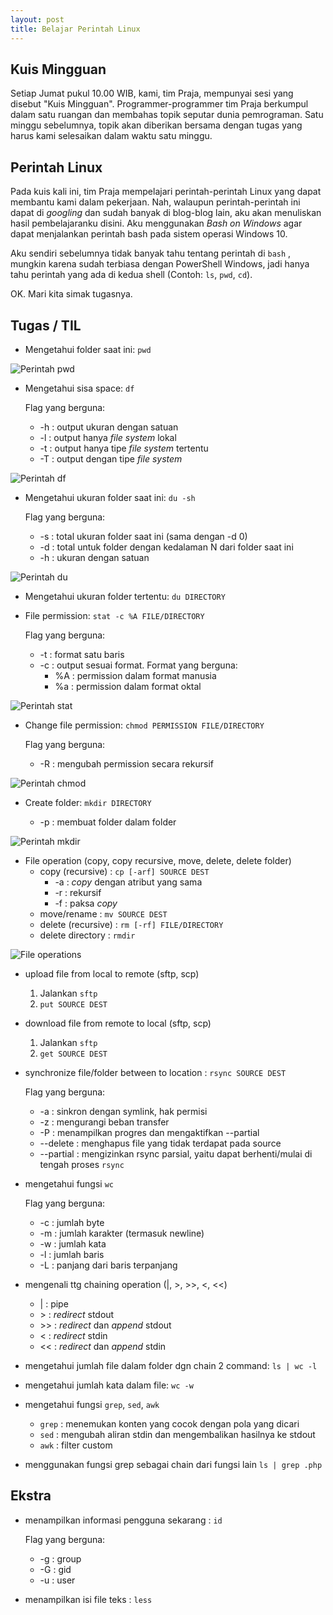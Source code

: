 ```yaml
---
layout: post
title: Belajar Perintah Linux
---
```


## Kuis Mingguan

Setiap Jumat pukul 10.00 WIB, kami, tim Praja, mempunyai sesi yang disebut "Kuis Mingguan". Programmer-programmer tim Praja berkumpul dalam satu ruangan dan membahas topik seputar dunia pemrograman. Satu minggu sebelumnya, topik akan diberikan bersama dengan tugas yang harus kami selesaikan dalam waktu satu minggu.

## Perintah Linux

Pada kuis kali ini, tim Praja mempelajari perintah-perintah Linux yang dapat membantu kami dalam pekerjaan. Nah, walaupun perintah-perintah ini dapat di *googling* dan sudah banyak di blog-blog lain, aku akan menuliskan hasil pembelajaranku disini. Aku menggunakan *Bash on Windows* agar dapat menjalankan perintah bash pada sistem operasi Windows 10.

Aku sendiri sebelumnya tidak banyak tahu tentang perintah di `bash` , mungkin karena sudah terbiasa dengan PowerShell Windows, jadi hanya tahu perintah yang ada di kedua shell (Contoh: `ls`, `pwd`, `cd`).

OK. Mari kita simak tugasnya.

## Tugas / TIL

- Mengetahui folder saat ini: `pwd`

![Perintah `pwd`][pwd]

- Mengetahui sisa space: `df`
  
  Flag yang berguna:
  - -h : output ukuran dengan satuan
  - -l : output hanya *file system* lokal
  - -t : output hanya tipe *file system* tertentu
  - -T : output dengan tipe *file system*

![Perintah `df`][df]

- Mengetahui ukuran folder saat ini: `du -sh`

  Flag yang berguna:
  - -s : total ukuran folder saat ini (sama dengan -d 0)
  - -d : total untuk folder dengan kedalaman N dari folder saat ini
  - -h : ukuran dengan satuan

![Perintah `du`][du]

- Mengetahui ukuran folder tertentu: `du DIRECTORY`

- File permission: `stat -c %A FILE/DIRECTORY`

  Flag yang berguna:
  - -t : format satu baris
  - -c : output sesuai format. Format yang berguna:
    - %A : permission dalam format manusia
    - %a : permission dalam format oktal

![Perintah `stat`][stat]

- Change file permission: `chmod PERMISSION FILE/DIRECTORY`

  Flag yang berguna:
  - -R : mengubah permission secara rekursif

![Perintah `chmod`][chmod]

- Create folder: `mkdir DIRECTORY`

  - -p : membuat folder dalam folder

![Perintah `mkdir`][mkdir]

- File operation (copy, copy recursive, move, delete, delete folder)
  - copy (recursive)  : `cp [-arf] SOURCE DEST`
      - -a : _copy_ dengan atribut yang sama
      - -r : rekursif
      - -f : paksa _copy_
  - move/rename : `mv SOURCE DEST`
  - delete (recursive) : `rm [-rf] FILE/DIRECTORY`
  - delete directory   : `rmdir`

![File operations][file_operation]

- upload file from local to remote (sftp, scp)

  1. Jalankan `sftp`
  2. `put SOURCE DEST`

- download file from remote to local (sftp, scp)

  1. Jalankan `sftp`
  2. `get SOURCE DEST`

- synchronize file/folder between to location : `rsync SOURCE DEST`

  Flag yang berguna:
  - -a  : sinkron dengan symlink, hak permisi
  - -z  : mengurangi beban transfer
  - -P  : menampilkan progres dan mengaktifkan --partial
  - --delete : menghapus file yang tidak terdapat pada source
  - --partial : mengizinkan rsync parsial, yaitu dapat berhenti/mulai di tengah proses `rsync`

-  mengetahui fungsi `wc`

    Flag yang berguna:
    - -c  : jumlah byte
    - -m  : jumlah karakter (termasuk newline)
    - -w  : jumlah kata
    - -l  : jumlah baris
    - -L  : panjang dari baris terpanjang

- mengenali ttg chaining operation (\|, >, >>, <, <<)

  - \| : pipe
  - \> : _redirect_ stdout
  - \>> : _redirect_ dan _append_ stdout
  - < : _redirect_ stdin
  - << : _redirect_ dan _append_ stdin

- mengetahui jumlah file dalam folder dgn chain 2 command:
  `ls | wc -l`

- mengetahui jumlah kata dalam file:
  `wc -w`

- mengetahui fungsi `grep`, `sed`, `awk`
  - `grep`    : menemukan konten yang cocok dengan pola yang dicari
  - `sed`     : mengubah aliran stdin dan mengembalikan hasilnya ke stdout
  - `awk`     : filter custom

- menggunakan fungsi grep sebagai chain dari fungsi lain
  `ls | grep .php`

## Ekstra

- menampilkan informasi pengguna sekarang : `id`

  Flag yang berguna:
  - -g : group
  - -G : gid
  - -u : user

- menampilkan isi file teks : `less`



<!--Image references-->
[pwd]:{{site.baseurl}}img/20170602/pwd.PNG
[df]:{{site.baseurl}}img/20170602/df.PNG
[du]:{{site.baseurl}}img/20170602/du.PNG
[stat]:{{site.baseurl}}img/20170602/stat.PNG
[chmod]:{{site.baseurl}}img/20170602/chmod.PNG
[mkdir]:{{site.baseurl}}img/20170602/mkdir.PNG
[file_operation]:{{site.baseurl}}img/20170602/file_operation.PNG




